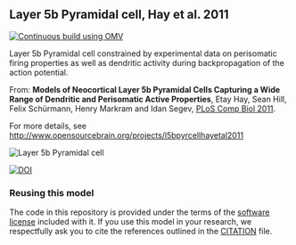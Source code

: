 ## Layer 5b Pyramidal cell, Hay et al. 2011

[![Continuous build using OMV](https://github.com/OpenSourceBrain/L5bPyrCellHayEtAl2011/actions/workflows/omv-ci.yml/badge.svg)](https://github.com/OpenSourceBrain/L5bPyrCellHayEtAl2011/actions/workflows/omv-ci.yml)

Layer 5b Pyramidal cell constrained by experimental data on perisomatic firing properties as well as dendritic activity during backpropagation of the action potential. 

From: **Models of Neocortical Layer 5b Pyramidal Cells Capturing a Wide Range of Dendritic and Perisomatic Active Properties**, Etay Hay, Sean Hill, Felix Schürmann, Henry Markram and Idan Segev, [PLoS Comp Biol 2011](http://www.ploscompbiol.org/article/info%3Adoi%2F10.1371%2Fjournal.pcbi.1002107).

For more details, see http://www.opensourcebrain.org/projects/l5bpyrcellhayetal2011

![Layer 5b Pyramidal cell](https://raw.github.com/OpenSourceBrain/L5bPyrCellHayEtAl2011/master/neuroConstruct/images/large.png)

[![DOI](https://www.zenodo.org/badge/8250486.svg)](https://www.zenodo.org/badge/latestdoi/8250486)

### Reusing this model

The code in this repository is provided under the terms of the [software license](LICENSE) included with it. If you use this model in your research, we respectfully ask you to cite the references outlined in the [CITATION](CITATION.md) file.




